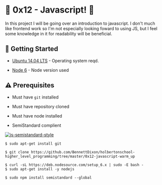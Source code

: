 # :shell: 0x12 - Javascript! :shell:

In this project I will be going over an introduction to javascript. I don't much like frontend work so I'm not especially looking foward to using JS, but I feel some knowledge in it for readability will be beneficial.

## :running: Getting Started

* [Ubuntu 14.04 LTS](http://releases.ubuntu.com/14.04/) - Operating system reqd.

* [Node 6](https://deb.nodesource.com/setup_6.x) - Node version used

## :warning: Prerequisites

* Must have `git` installed

* Must have repository cloned

* Must have node installed

* SemiStandard complient

[![js-semistandard-style](https://cdn.rawgit.com/flet/semistandard/master/badge.svg)](https://github.com/Flet/semistandard)


```
$ sudo apt-get install git
```


```
$ git clone https://github.com/BennettDixon/holbertonschool-higher_level_programming/tree/master/0x12-javascript-warm_up
```


```
$ curl -sL https://deb.nodesource.com/setup_6.x | sudo -E bash -
$ sudo apt-get install -y nodejs
```

```
$ sudo npm install semistandard --global
```

